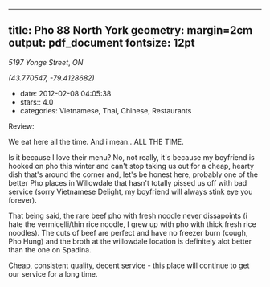 
---
title: Pho 88 North York
geometry: margin=2cm
output: pdf_document
fontsize: 12pt
---

_5197 Yonge Street_, _ON_

*(43.770547, -79.4128682)*

- date: 2012-02-08 04:05:38
- stars:: 4.0
-  categories: Vietnamese, Thai, Chinese, Restaurants

Review:

We eat here all the time.
And i mean...ALL THE TIME. 

Is it because I love their menu? No, not really, it's because my boyfriend is hooked on pho this winter and can't stop taking us out for a cheap, hearty dish that's around the corner and, let's be honest here, probably one of the better Pho places in Willowdale that hasn't totally pissed us off with bad service (sorry Vietnamese Delight, my boyfriend will always stink eye you forever).

That being said, the rare beef pho with fresh noodle never dissapoints (i hate the vermicelli/thin rice noodle, I grew up with pho with thick fresh rice noodles). The cuts of beef are perfect and have no freezer burn (cough, Pho Hung) and the broth at the willowdale location is definitely alot better than the one on Spadina.

Cheap, consistent quality, decent service - this place will continue to get our service for a long time.

